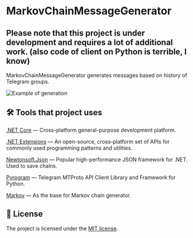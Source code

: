 # MarkovChainMessageGenerator

## Please note that this project is under development and requires a lot of additional work. (also code of client on Python is terrible, I know)
MarkovChainMessageGenerator generates messages based on history of Telegram groups.

![Example of generation](https://i.imgur.com/2YRS2BB.png)
## 🛠 Tools that project uses

[.NET Core](https://dot.net) — Cross-platform general-purpose development platform.

[.NET Extensions](https://github.com/aspnet/Extensions) — An open-source, cross-platform set of APIs for commonly used programming patterns and utilities.

[Newtonsoft.Json](https://www.newtonsoft.com/json) — Popular high-performance JSON framework for .NET. Used to save chains.

[Pyrogram](https://github.com/pyrogram/pyrogram) — Telegram MTProto API Client Library and Framework for Python.

[Markov](https://github.com/otac0n/markov) — As the base for Markov chain generator.

## 📝 License
The project is licensed under the [MIT license](https://github.com/yet-another-devteam/SendColorBot/blob/master/LICENSE).
